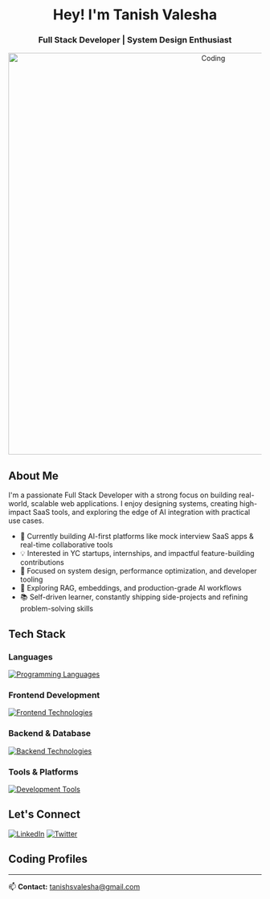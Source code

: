 <h1 align="center">Hey! I'm Tanish Valesha</h1>
<h3 align="center">Full Stack Developer | System Design Enthusiast</h3>

<div align="center">
  <img alt="Coding" width="800" src="https://64.media.tumblr.com/13d2c753eed929097cc13bbb1d3e482c/67441800327766fc-96/s1920x1080/fe67f6e7feaaf682aa84cd0280cbb4eed24e9dea.gif">
</div>

## About Me

I'm a passionate Full Stack Developer with a strong focus on building real-world, scalable web applications. I enjoy designing systems, creating high-impact SaaS tools, and exploring the edge of AI integration with practical use cases.

- 🚀 Currently building AI-first platforms like mock interview SaaS apps & real-time collaborative tools
- 💡 Interested in YC startups, internships, and impactful feature-building contributions
- 🎯 Focused on system design, performance optimization, and developer tooling
- 🧠 Exploring RAG, embeddings, and production-grade AI workflows
- 📚 Self-driven learner, constantly shipping side-projects and refining problem-solving skills

## Tech Stack

### Languages
<p align="left">
  <a href="https://skillicons.dev">
    <img src="https://skillicons.dev/icons?i=cpp,java,js,ts" alt="Programming Languages"/>
  </a>
</p>

### Frontend Development
<p align="left">
  <a href="https://skillicons.dev">
    <img src="https://skillicons.dev/icons?i=react,nextjs,html,css,tailwind" alt="Frontend Technologies"/>
  </a>
</p>

### Backend & Database
<p align="left">
  <a href="https://skillicons.dev">
    <img src="https://skillicons.dev/icons?i=nodejs,express,postgresql,mysql,mongodb,prisma,firebase" alt="Backend Technologies"/>
  </a>
</p>

### Tools & Platforms
<p align="left">
  <a href="https://skillicons.dev">
    <img src="https://skillicons.dev/icons?i=git,github,postman,vercel,docker,vscode,figma,railway" alt="Development Tools"/>
  </a>
</p>

<!--
## GitHub Analytics

<div align="center">
  <img src="https://github-profile-trophy.vercel.app/?username=TanishValesha&theme=nord&column=7&margin-w=15&margin-h=15" alt="GitHub Trophies" />
</div>

<br/>

<div align="center">
  <img height="180em" src="https://github-readme-stats.vercel.app/api?username=TanishValesha&show_icons=true&theme=nord&hide_border=true&count_private=true" alt="GitHub Stats"/>
  <img height="180em" src="https://github-readme-streak-stats.herokuapp.com/?user=TanishValesha&theme=nord&hide_border=true" alt="GitHub Streak"/>
</div>
-->

## Let's Connect

<p align="left">
  <a href="https://www.linkedin.com/in/tanish-valesha-40a7751b0/"><img src="https://img.shields.io/badge/LinkedIn-0077B5?style=for-the-badge&logo=linkedin&logoColor=white" alt="LinkedIn"/></a>
  <a href="https://x.com/tanish_valesha"><img src="https://img.shields.io/badge/Twitter-1DA1F2?style=for-the-badge&logo=twitter&logoColor=white" alt="Twitter"/></a>
</p>

## Coding Profiles

<p align="left">
  <!-- Add your handles here when ready -->
  <!-- <a href="https://codeforces.com/profile/YOUR_HANDLE"><img src="https://img.shields.io/badge/Codeforces-445f9d?style=for-the-badge&logo=Codeforces&logoColor=white" alt="Codeforces"/></a> -->
  <!-- <a href="https://www.codechef.com/users/YOUR_HANDLE"><img src="https://img.shields.io/badge/CodeChef-%23964B00.svg?style=for-the-badge&logo=CodeChef&logoColor=white" alt="CodeChef"/></a> -->
  <!-- <a href="https://leetcode.com/YOUR_HANDLE/"><img src="https://img.shields.io/badge/-LeetCode-FFA116?style=for-the-badge&logo=LeetCode&logoColor=black" alt="LeetCode"/></a> -->
</p>

---

📫 **Contact:** tanishsvalesha@gmail.com
